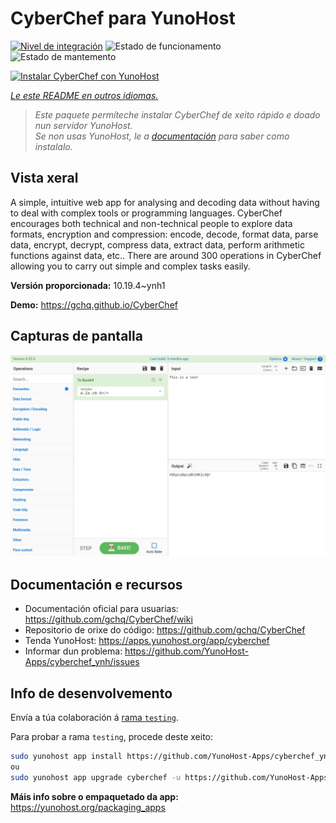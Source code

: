 <!--
NOTA: Este README foi creado automáticamente por <https://github.com/YunoHost/apps/tree/master/tools/readme_generator>
NON debe editarse manualmente.
-->

# CyberChef para YunoHost

[![Nivel de integración](https://dash.yunohost.org/integration/cyberchef.svg)](https://ci-apps.yunohost.org/ci/apps/cyberchef/) ![Estado de funcionamento](https://ci-apps.yunohost.org/ci/badges/cyberchef.status.svg) ![Estado de mantemento](https://ci-apps.yunohost.org/ci/badges/cyberchef.maintain.svg)

[![Instalar CyberChef con YunoHost](https://install-app.yunohost.org/install-with-yunohost.svg)](https://install-app.yunohost.org/?app=cyberchef)

*[Le este README en outros idiomas.](./ALL_README.md)*

> *Este paquete permíteche instalar CyberChef de xeito rápido e doado nun servidor YunoHost.*  
> *Se non usas YunoHost, le a [documentación](https://yunohost.org/install) para saber como instalalo.*

## Vista xeral

A simple, intuitive web app for analysing and decoding data without having to deal with complex tools or programming languages. CyberChef encourages both technical and non-technical people to explore data formats, encryption and compression: encode, decode, format data, parse data, encrypt, decrypt, compress data, extract data, perform arithmetic functions against data, etc.. There are around 300 operations in CyberChef allowing you to carry out simple and complex tasks easily.


**Versión proporcionada:** 10.19.4~ynh1

**Demo:** <https://gchq.github.io/CyberChef>

## Capturas de pantalla

![Captura de pantalla de CyberChef](./doc/screenshots/cyberchef_ynh.png)

## Documentación e recursos

- Documentación oficial para usuarias: <https://github.com/gchq/CyberChef/wiki>
- Repositorio de orixe do código: <https://github.com/gchq/CyberChef>
- Tenda YunoHost: <https://apps.yunohost.org/app/cyberchef>
- Informar dun problema: <https://github.com/YunoHost-Apps/cyberchef_ynh/issues>

## Info de desenvolvemento

Envía a túa colaboración á [rama `testing`](https://github.com/YunoHost-Apps/cyberchef_ynh/tree/testing).

Para probar a rama `testing`, procede deste xeito:

```bash
sudo yunohost app install https://github.com/YunoHost-Apps/cyberchef_ynh/tree/testing --debug
ou
sudo yunohost app upgrade cyberchef -u https://github.com/YunoHost-Apps/cyberchef_ynh/tree/testing --debug
```

**Máis info sobre o empaquetado da app:** <https://yunohost.org/packaging_apps>
